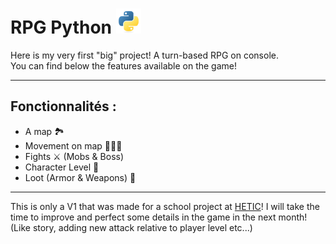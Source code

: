 <h1> RPG Python <a href="https://www.python.org" target="_blank" rel="noreferrer"> <img src="https://raw.githubusercontent.com/devicons/devicon/master/icons/python/python-original.svg" alt="python" width="40" height="40"/></a></h1>
 
<p>Here is my very first "big" project! A turn-based RPG on console.<br>
You can find below the features available on the game!<p>
 <hr>
<h2>Fonctionnalités :</h2>
<ul>
 <li>A map 🏞</li>
 <li>Movement on map 🏃🏼‍♂️</li>
 <li>Fights ⚔ (Mobs & Boss)</li>
 <li>Character Level 🥇</li>
 <li>Loot (Armor & Weapons) 🧰</li>
</ul>
 <hr>
<p>This is only a V1 that was made for a school project at <a href="https://hetic.net">HETIC</a>! I will take the time to improve and perfect some details in the game in
the next month! (Like story, adding new attack relative to player level etc...)</p>
